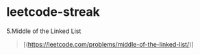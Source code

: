 # leetcode-streak

5.Middle of the Linked List
>[(https://leetcode.com/problems/middle-of-the-linked-list/)]
